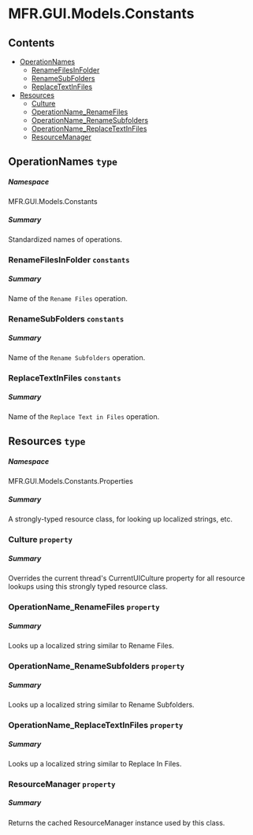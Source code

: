 <a name='assembly'></a>
# MFR.GUI.Models.Constants

## Contents

- [OperationNames](#T-MFR-GUI-Models-Constants-OperationNames 'MFR.GUI.Models.Constants.OperationNames')
  - [RenameFilesInFolder](#F-MFR-GUI-Models-Constants-OperationNames-RenameFilesInFolder 'MFR.GUI.Models.Constants.OperationNames.RenameFilesInFolder')
  - [RenameSubFolders](#F-MFR-GUI-Models-Constants-OperationNames-RenameSubFolders 'MFR.GUI.Models.Constants.OperationNames.RenameSubFolders')
  - [ReplaceTextInFiles](#F-MFR-GUI-Models-Constants-OperationNames-ReplaceTextInFiles 'MFR.GUI.Models.Constants.OperationNames.ReplaceTextInFiles')
- [Resources](#T-MFR-GUI-Models-Constants-Properties-Resources 'MFR.GUI.Models.Constants.Properties.Resources')
  - [Culture](#P-MFR-GUI-Models-Constants-Properties-Resources-Culture 'MFR.GUI.Models.Constants.Properties.Resources.Culture')
  - [OperationName_RenameFiles](#P-MFR-GUI-Models-Constants-Properties-Resources-OperationName_RenameFiles 'MFR.GUI.Models.Constants.Properties.Resources.OperationName_RenameFiles')
  - [OperationName_RenameSubfolders](#P-MFR-GUI-Models-Constants-Properties-Resources-OperationName_RenameSubfolders 'MFR.GUI.Models.Constants.Properties.Resources.OperationName_RenameSubfolders')
  - [OperationName_ReplaceTextInFiles](#P-MFR-GUI-Models-Constants-Properties-Resources-OperationName_ReplaceTextInFiles 'MFR.GUI.Models.Constants.Properties.Resources.OperationName_ReplaceTextInFiles')
  - [ResourceManager](#P-MFR-GUI-Models-Constants-Properties-Resources-ResourceManager 'MFR.GUI.Models.Constants.Properties.Resources.ResourceManager')

<a name='T-MFR-GUI-Models-Constants-OperationNames'></a>
## OperationNames `type`

##### Namespace

MFR.GUI.Models.Constants

##### Summary

Standardized names of operations.

<a name='F-MFR-GUI-Models-Constants-OperationNames-RenameFilesInFolder'></a>
### RenameFilesInFolder `constants`

##### Summary

Name of the `Rename Files` operation.

<a name='F-MFR-GUI-Models-Constants-OperationNames-RenameSubFolders'></a>
### RenameSubFolders `constants`

##### Summary

Name of the `Rename Subfolders` operation.

<a name='F-MFR-GUI-Models-Constants-OperationNames-ReplaceTextInFiles'></a>
### ReplaceTextInFiles `constants`

##### Summary

Name of the `Replace Text in Files` operation.

<a name='T-MFR-GUI-Models-Constants-Properties-Resources'></a>
## Resources `type`

##### Namespace

MFR.GUI.Models.Constants.Properties

##### Summary

A strongly-typed resource class, for looking up localized strings, etc.

<a name='P-MFR-GUI-Models-Constants-Properties-Resources-Culture'></a>
### Culture `property`

##### Summary

Overrides the current thread's CurrentUICulture property for all
  resource lookups using this strongly typed resource class.

<a name='P-MFR-GUI-Models-Constants-Properties-Resources-OperationName_RenameFiles'></a>
### OperationName_RenameFiles `property`

##### Summary

Looks up a localized string similar to Rename Files.

<a name='P-MFR-GUI-Models-Constants-Properties-Resources-OperationName_RenameSubfolders'></a>
### OperationName_RenameSubfolders `property`

##### Summary

Looks up a localized string similar to Rename Subfolders.

<a name='P-MFR-GUI-Models-Constants-Properties-Resources-OperationName_ReplaceTextInFiles'></a>
### OperationName_ReplaceTextInFiles `property`

##### Summary

Looks up a localized string similar to Replace In Files.

<a name='P-MFR-GUI-Models-Constants-Properties-Resources-ResourceManager'></a>
### ResourceManager `property`

##### Summary

Returns the cached ResourceManager instance used by this class.
